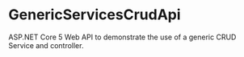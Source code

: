 # GenericServicesCrudApi
ASP.NET Core 5 Web API to demonstrate the use of a generic CRUD Service and controller.
